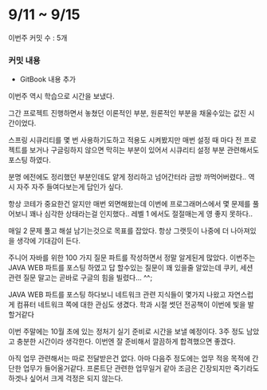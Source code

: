# 9/11 \~ 9/15

&#x20;이번주 커밋 수 : 5개&#x20;

### 커밋 내용

* GitBook 내용 추가



이번주 역시 학습으로 시간을 보냈다.

그간 프로젝트 진행하면서 놓쳤던 이론적인 부분, 원론적인 부분을 채울수있는 값진 시간이었다.

스프링 시큐리티를 몇 번 사용하기도하고 적용도 시켜봤지만 매번 설정 때 마다 전 프로젝트를 보거나 구글링하지 않으면 막히는 부분이 있어서 시큐리티 설정 부분 관련해서도 포스팅 하였다.&#x20;

분명 에전에도 정리했던 부분인데도 얕게 정리하고 넘어간터라 금방 까먹어버렸다.. 역시 자주 자주 들여다보는게 답인가 싶다.

항상 코테가 중요한건 알지만 매번 외면해왔는데 이번에 프로그래머스에서 몇 문제를 풀어보니 꽤나 심각한 상태라는걸 인지했다.. 레벨 1 에서도 절절매는게 영 좋지 못하다..

매일 2 문제 풀고 해설 남기는것으로 목표를 잡았다. 항상 그랫듯이 나중에 더 나아져있을 생각에 기대감이  든다. &#x20;

주니어 자바를 위한 100 가지 질문 파트를 작성하면서 정말 알게된게 많았다.  이번주는 JAVA WEB 파트를 포스팅 하였고 답  할수있는 질문이 꽤 있을줄 알았는데 쿠키, 세션 관련 질문 말고는 곧바로 구글의 힘을 빌렸다... ^^;

JAVA WEB 파트를 포스팅 하다보니 네트워크 관련 지식들이 몇가지 나왔고 자연스럽게 컴퓨터 네트워크 쪽에 대한 관심도 생겼다. 학과 시절 썻던 전공책이 이번에 빛을 발할거같다

이번 주말에는 10월 초에 있는 정처기 실기 준비로 시간을 보낼 예정이다.  3주 정도 남았고 충분한 시간이라 생각한다.  이번엔 잘 준비해서 깔끔하게 합격했으면 좋겠다.

아직 업무 관련해서는 따로 전달받은건 없다. 아마 다음주 정도에는 업무 적응 목적에 간단한 업무가 들어올거같다.  프론트단 관련한 업무일거 같아 조금은 긴장되지만 죽기라도 하겟나 싶어서 크게 걱정은 되지 않는다. &#x20;





